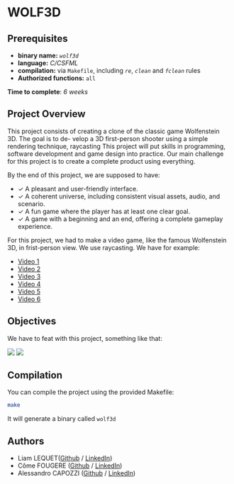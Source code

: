 # WOLF3D



## Prerequisites

- **binary name:** _``wolf3d``_
- **language:** _C/CSFML_
- **compilation:** via `Makefile`, including _``re``_, _``clean``_ and _``fclean``_ rules
- **Authorized functions:** `all`

**Time to complete**: _6 weeks_

## Project Overview

This project consists of creating a clone of the classic game Wolfenstein 3D. The goal is to de-
velop a 3D first-person shooter using a simple rendering technique, raycasting This project will
put skills in programming, software development and game design into practice. Our main
challenge for this project is to create a complete product using everything.

By the end of this project, we are supposed to have:
  - ✓ A pleasant and user-friendly interface.
  - ✓ A coherent universe, including consistent visual assets, audio, and scenario.
  - ✓ A fun game where the player has at least one clear goal.
  - ✓ A game with a beginning and an end, offering a complete gameplay experience.

For this project, we had to make a video game, like the famous Wolfenstein 3D, in frist-person view. We use raycasting. We have for example:

- [Video 1](https://www.youtube.com/watch?v=M1c5TcdITVs)
- [Video 2](https://www.youtube.com/watch?v=Vihr-PVjWF4)
- [Video 3](https://www.youtube.com/watch?v=eBFOjriHMc8)
- [Video 4](https://www.youtube.com/watch?v=Q4cDDNCXfHA)
- [Video 5](https://www.youtube.com/watch?v=swWi1ynPbdo)
- [Video 6](https://www.youtube.com/watch?v=mOoBbyO5hWU)

## Objectives

We have to feat with this project, something like that:

<img src="https://shared.fastly.steamstatic.com/store_item_assets/steam/apps/2270/header.jpg?t=1664378515">
<img src="https://dosgames.com/screens/wolf3d.png">

## Compilation

You can compile the project using the provided Makefile:

```bash
make
```
It will generate a binary called ``wolf3d``

## Authors

  - Liam LEQUET([Github](https://github.com/lyzer-px) / [LinkedIn](https://www.linkedin.com/in/liam-lequet/))
  - Côme FOUGERE ([Github](https://github.com/Come-fgr) / [LinkedIn](https://www.linkedin.com/in/côme-fougère-11a82833b/))
  - Alessandro CAPOZZI ([Github](https://github.com/Alesscpz) / [LinkedIn](https://www.linkedin.com/in/capozzi-alessandro/))
